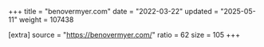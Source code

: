 +++
title = "benovermyer.com"
date = "2022-03-22"
updated = "2025-05-11"
weight = 107438

[extra]
source = "https://benovermyer.com/"
ratio = 62
size = 105
+++
